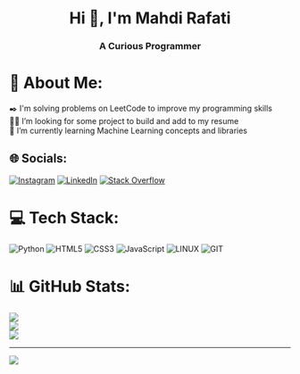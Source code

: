 <h1 align="center">Hi 👋, I'm Mahdi Rafati</h1>
<h3 align="center">A Curious  Programmer</h3>

# 💫 About Me:
✒️ I'm solving problems on LeetCode to improve my programming skills<br>👨‍💻 I’m looking for some project to build and add to my resume<br>🌱 I’m currently learning Machine Learning concepts and libraries <br>


## 🌐 Socials:
[![Instagram](https://img.shields.io/badge/Instagram-%23E4405F.svg?logo=Instagram&logoColor=white)](https://instagram.com/mehdi_.rt) [![LinkedIn](https://img.shields.io/badge/LinkedIn-%230077B5.svg?logo=linkedin&logoColor=white)](https://linkedin.com/in/mahdi-rafati-97420a197) [![Stack Overflow](https://img.shields.io/badge/-Stackoverflow-FE7A16?logo=stack-overflow&logoColor=white)](https://stackoverflow.com/users/mehdi.rt) 

# 💻 Tech Stack:
![Python](https://img.shields.io/badge/python-3670A0?style=for-the-badge&logo=python&logoColor=ffdd54) ![HTML5](https://img.shields.io/badge/html5-%23E34F26.svg?style=for-the-badge&logo=html5&logoColor=white) ![CSS3](https://img.shields.io/badge/css3-%231572B6.svg?style=for-the-badge&logo=css3&logoColor=white) ![JavaScript](https://img.shields.io/badge/javascript-%23323330.svg?style=for-the-badge&logo=javascript&logoColor=%23F7DF1E) ![LINUX](https://img.shields.io/badge/Linux-FCC624?style=for-the-badge&logo=linux&logoColor=black) ![GIT](https://img.shields.io/badge/Git-fc6d26?style=for-the-badge&logo=git&logoColor=white)
# 📊 GitHub Stats:
![](https://github-readme-stats.vercel.app/api?username=mehdirt&theme=dark&hide_border=false&include_all_commits=true&count_private=true)<br/>
![](https://github-readme-streak-stats.herokuapp.com/?user=mehdirt&theme=dark&hide_border=false)<br/>
![](https://github-readme-stats.vercel.app/api/top-langs/?username=mehdirt&theme=dark&hide_border=false&include_all_commits=true&count_private=true&layout=compact)

---
[![](https://visitcount.itsvg.in/api?id=mehdirt&icon=0&color=0)](https://visitcount.itsvg.in)

<!-- Proudly created with GPRM ( https://gprm.itsvg.in ) -->
